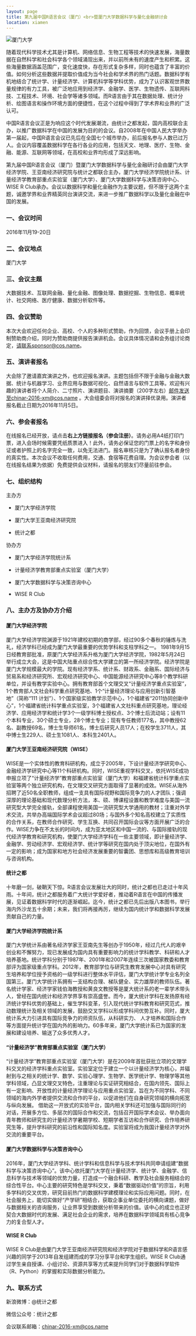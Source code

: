 ```yaml
---
layout: page
title: 第九届中国R语言会议（厦门）<br>暨厦门大学数据科学与量化金融研讨会
location: xiamen
---
```


<!-- picture -->
<div class="row">
  <div class="col-md-10 col-md-offset-1 text-center">
    <img src="{{ '/img/xiamen.jpg' | prepend: site.qiniubaseurl }}" alt="厦门大学" class="img-responsive" />
  </div>
</div>

随着现代科学技术尤其是计算机、网络信息、生物工程等技术的快速发展，海量数据在自然科学和社会科学各个领域涌现出来，并以前所未有的速度产生和积累。这些海量数据涵盖范围广，变化速度快，存在形式复杂多样，同时也蕴含了丰富的价值。如何分析这些数据并提取价值成为当今社会和学术界的热门话题。数据科学有机地结合了统计学、计量经济学、计算机科学等学科优势，成为了认识客观世界数量规律的有力工具，被广泛地应用到经济学、金融学、医学、生物遗传、互联网科技、工程技术、环境、社会学等诸多领域。而R语言由于其在数据处理、统计分析、绘图语言和操作环境方面的便捷性，在这个过程中得到了学术界和业界的广泛认可。

中国R语言会议正是为响应这个时代发展潮流，由统计之都发起，国内高校联合主办，以推广数据科学在中国的发展为目的的会议。自2008年在中国人民大学举办第一届起，中国R语言会议已先后在全国七个城市举办，前后报名参与人数已过万人。会议内容覆盖数据科学在各行各业的应用，包括天文、地理、医疗、生物、金融、能源、互联网等领域，在高校和业界均形成了深远影响。

第九届中国R语言会议（厦门）暨厦门大学数据科学与量化金融研讨会由厦门大学经济学院、王亚南经济研究院与统计之都联合主办，厦门大学经济学院统计系、计量经济学教育部重点实验室（厦门大学）、厦门大学数据科学与决策咨询中心、WISE R Club承办。会议以数据科学和量化金融作为主要议题，但不限于这两个主题，诚邀学界和业界精英同台演讲交流，来进一步推广数据科学以及量化金融在中国的发展。

### 一、会议时间

2016年11月19-20日

### 二、会议地点

厦门大学

### 三、会议主题

 大数据技术、互联网金融、量化金融、图像处理、数据挖掘、生物信息、概率统计、社交网络、医疗健康、数据分析软件等。


### 四、会议赞助

   本次大会欢迎任何企业、高校、个人的多种形式赞助，作为回馈，会议手册上会印制赞助商介绍，同时为赞助商提供报告演讲机会。会议具体情况请和会务组讨论商定，请联系sponsor@cos.name。

### 五、演讲者报名

   大会除了邀请嘉宾演讲之外，也欢迎报名演讲。主题包括但不限于金融与金融大数据、统计与机器学习、业界应用与数据可视化、自然语言与软件工具等。欢迎有兴趣的演讲者将个人简介、二寸照片、演讲题目、演讲摘要（200字左右）邮件发送至chinar-2016-xm@cos.name 。大会组委会将对报名的演讲择优录用。演讲者报名截止日期为2016年11月5日。

### 六、参会者报名

  在线报名已经开放，请点击**右上方链接报名（参会注册）**。请务必用A4纸打印门票，进入会场时候需要凭纸质票进入！此外，请务必保证您的门票上的名字和身份证或者护照上的名字完全一致，以免无法进门。报名审核只是为了确认报名者身份的真实性。本次会议不收取任何费用，交通、食宿等花费自理。为会议参会者（以在线报名结果为依据）免费提供会议材料，请报名的朋友们尽量前往参会。

### 七、组织结构
主办方

- 厦门大学经济学院

- 厦门大学王亚南经济研究院

- 统计之都

协办方

- 厦门大学经济学院统计系

- 计量经济学教育部重点实验室（厦门大学）

- 厦门大学数据科学与决策咨询中心

- WISE R Club
	
### 八、主办方及协办方介绍

#### 厦门大学经济学院

厦门大学经济学院渊源于1921年建校初期的商学部，经过90多个春秋的锤炼与洗礼，经济学科已经成为厦门大学最重要的优势学科和支柱学科之一。 1981年9月15日经教育部批准，原厦门大学经济系升格为厦门大学经济学院，1982年5月24日举行成立大会，这是中国大陆重点综合性大学建立的第一所经济学院。经济学院是厦门大学规模最大的学院。现有经济学系、统计系、财政系、金融系、国际经济与贸易系和经济研究所、宏观经济研究中心、中国能源经济研究中心等8个教学科研单位，并设有教学实验中心。拥有教育部首个文理交叉“计量经济学重点实验室”，1个教育部人文社会科学重点研究基地、1个“计量经济理论与应用创新引智基地”（简称“111 计划”）、1个国家级实验教学示范中心，1个福建省“2011协同创新中心”，1个福建省统计科学重点实验室，3个福建省人文社科重点研究基地，理论经济学、应用经济学和统计学3个一级学科博士授权点、3个博士后流动站；设有11个本科专业，30个硕士专业，28个博士专业；现有专任教师177名，其中教授62名、副教授69名，博士生导师61名，博士后研究人员17人；在校学生3711人，其中博士生229人、硕士生1081人、本科生2401人。

#### 厦门大学王亚南经济研究院（WISE）

WISE是一个实体性的教育科研机构，成立于2005年，下设计量经济学研究中心、金融经济学研究中心等11个科研机构。同时，WISE重视学科交叉，依托WISE成功申报立项了“计量经济学”教育部重点实验室（厦门大学）和福建省统计科学重点实验室等两个独立研究机构，在文理交叉研究方面取得了显著的成效。WISE从海外招聘了近50名全职教师，组成一支具有国际视野和国际竞争力的人才团队；强调深厚的理论基础和现代数理分析方法，本、硕、博课程设置和教学难度与美国一流研究型大学完全接轨，全部课程使用美国一流研究型大学通用的教材；注重对外学术交流，共举办高端国际学术会议超过80场；与国外多个知名高校建立了实质性的合作关系，在教师合作研究、学生互换、共同召开国际会议等方面开展广泛的合作。WISE力争在不太长的时间内，成为亚太地区和中国一流的、与国际接轨的现代经济学教育和研究机构，使厦门大学经济学科在一些主要领域，即计量经济学、金融学、劳动经济学、宏观经济学、统计学等研究在国内处于顶尖地位，在国外有一定的影响；成为国家和地方社会经济发展重要的智囊团、思想库和高级教育培训与咨询机构。

#### 统计之都

十年磨一剑，破鞘天下惊。R语言会议发展壮大的同时，统计之都也已走过十年风雨。十年间，统计之都服务着广大统计学爱好者，推动着R语言在中国的传播发展，见证着数据科学时代的逐渐崛起。迄今，统计之都已先后出版八本图书，举行海内外沙龙五十余期；未来，我们将再接再厉，继续为国内统计学和数据科学发展贡献自己的力量。

#### 厦门大学经济学院统计系

厦门大学统计系由著名经济学家王亚南先生等创办于1950年，经过几代人的艰辛创业和不懈努力，现已发展成为国内具有重要影响力的统计学科教学、科研和人才培养基地。统计学科分别于1987年、2001年和2007年连续三次被国家教委和教育部评为国家级重点学科。2012年，教育部学位与研究生教育发展中心对具有研究生培养和学位授予资格的一级学科进行整体水平评估，厦门大学统计学专业名列全国第三。厦门大学统计系拥有一支结构合理、梯队健全、实力雄厚的教师队伍。著名统计学家、经济学家钱伯海教授和黄良文教授等是厦大统计系的老一辈学术带头人，曾经在国内统计和经济学界享有崇高盛誉。而今，厦大统计学科在发扬原有经济统计学科优势的基础上，催生学科变革，引入现代统计学科教育和研究范式，推动数理统计及相关领域的发展，鼓励交叉学科以形成学科间优势互补。同时，厦大统计系大力引进具有国际竞争力的师资队伍，从科研实力、 人才培养和国际合作等方面提升统计学在国内外的影响力。60多年来，厦门大学统计系已为国家的发展和建设培养、输送了众多优秀人才。

#### “计量经济学”教育部重点实验室（厦门大学）

“计量经济学”教育部重点实验室（厦门大学）是在2009年首批获批立项的文理学科交叉的经济学科重点实验室。实验室定位于建立一个以计量经济学为核心，并辐射到与之相关的统计学、数学、实验心理学、生物学、医学统计学、物理学等其他学科领域，凸显文理交叉特色，注重理论与实证研究相结合，在国内领先、国际上有一定影响、开放性的计量经济学理论与应用重点实验室，旨在为不同学科、不同领域的海内外学者提供交流和合作的平台，以促进他们在自身研究领域的横向拓宽与纵向发展。 借助这一开放式的实验平台，国内相关学科还可加强与国际同行的对话，开展多方位、多层次的国际合作和交流，包括召开国际学术会议、举办面向青年教师和研究生的计量经济学暑期学校、短期学者互访和合作研究、合作培养研究生等，提升学科研究的前沿性和国际知名度。实验室将成为我国计量经济学对外交流的重要平台。

#### 厦门大学数据科学与决策咨询中心

2016年，厦门大学经济学科、统计学科和信息科学与技术学科共同申请组建“数据科学与决策咨询中心”。该中心依托厦门大学在计量经济学、统计学、金融学、信息科学与技术等领域的优势力量，打造成一个融合科研、教学及社会服务相结合的综合性平台。中心主要的研究特色是学科交叉，秉着“数据驱动价值”的宗旨，利用多学科的交叉优势，研究目前热门的数据科学建模理论和实际应用问题。同时，在社会服务上，能切实做好“产学研”相结合，获取企事业单位委托的横向课题，做好与数据相关的咨询服务，让业界享受到数据分析带来的价值。该中心的成立也正好契合大数据时代的发展、满足社会企业的需求，培养在数据科学领域具有核心竞争力的复合型人才。

#### WISE R Club

WISE R Club是由厦门大学王亚南经济研究院和经济学院对于数据科学和R语言感兴趣的同学于2013年自发组建而成的学习分享平台和学生组织。WISE R Club通过学生亲自授课、小组讨论、资源共享等方式来提升同学们对于数据科学软件（R、Python）的掌握和实际数据分析能力。  

### 九、联系方式

新浪微博：@统计之都

微信公众号：统计之都

会议联系邮箱：chinar-2016-xm@cos.name
